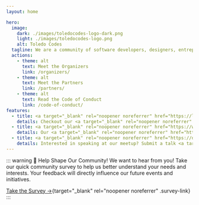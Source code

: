 ```yaml
---
layout: home

hero:
  image:
    dark: ./images/toledocodes-logo-dark.png
    light: ./images/toledocodes-logo.png
    alt: Toledo Codes
  tagline: We are a community of software developers, designers, entrepreneurs, and tech enthusiasts in the Toledo area. We meet every month to talk about technology, software development, and more.
  actions:
    - theme: alt
      text: Meet the Organizers
      link: /organizers/
    - theme: alt
      text: Meet the Partners
      link: /partners/
    - theme: alt
      text: Read the Code of Conduct
      link: /code-of-conduct/
features:
  - title: <a target="_blank" rel="noopener noreferrer" href="https://lu.ma/toledocodes">Monthly Meetup</a>
    details: Checkout our <a target="_blank" rel="noopener noreferrer" href="https://lu.ma/toledocodes">lu.ma</a> page to RSVP for the next meetup.
  - title: <a target="_blank" rel="noopener noreferrer" href="https://www.youtube.com/@ToledoCodes">Talks</a>
    details: Our <a target="_blank" rel="noopener noreferrer" href="https://www.youtube.com/@ToledoCodes">YouTube channel</a> will livestream talks and let you browse past talks.
  - title: <a target="_blank" rel="noopener noreferrer" href="https://docs.google.com/forms/d/e/1FAIpQLSdmtoPEoZJ-V300oVOFj5twtTZBcLcDmr-sKHlD6WUrxsSZ0g/viewform?usp=sharing">Submit a talk</a>
    details: Interested in speaking at our meetup? Submit a talk <a target="_blank" rel="noopener noreferrer" href="https://docs.google.com/forms/d/e/1FAIpQLSdmtoPEoZJ-V300oVOFj5twtTZBcLcDmr-sKHlD6WUrxsSZ0g/viewform?usp=sharing">here</a>! Talks of all types and skill levels are welcome.
---
```


::: warning 🎯 Help Shape Our Community!
We want to hear from you! Take our quick community survey to help us better understand your needs and interests. Your feedback will directly influence our future events and initiatives.

[Take the Survey →](https://docs.google.com/forms/d/e/1FAIpQLSff3SkO92jTEirw2z8uhGvSsXM2hMz9QmaRYjS6sobzKkrAFw/viewform?usp=sharing){target="_blank" rel="noopener noreferrer" .survey-link}
:::
